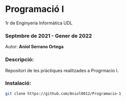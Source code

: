# Programació I
1r de Enginyeria Informàtica UDL

### Septmbre de 2021 - Gener de 2022
Autor: **Aniol Serrano Ortega**

### Descripció:

Repositori de les pràctiques realitzades a Progrmacio I.

### Instalació:

   ```sh
   git clone https://github.com/Aniol0012/Programacio-1
   ```
